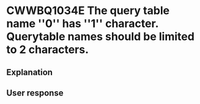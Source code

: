 # CWWBQ1034E The query table name ''0'' has ''1'' character. Querytable names should be limited to 2 characters.

## Explanation

## User response